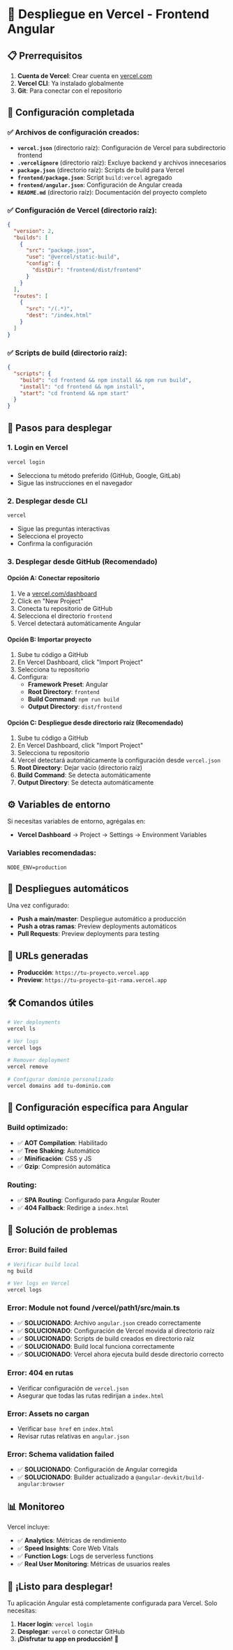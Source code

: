 # 🚀 Despliegue en Vercel - Frontend Angular

## 📋 Prerrequisitos

1. **Cuenta de Vercel**: Crear cuenta en [vercel.com](https://vercel.com)
2. **Vercel CLI**: Ya instalado globalmente
3. **Git**: Para conectar con el repositorio

## 🔧 Configuración completada

### ✅ Archivos de configuración creados:

- **`vercel.json`** (directorio raíz): Configuración de Vercel para subdirectorio frontend
- **`.vercelignore`** (directorio raíz): Excluye backend y archivos innecesarios
- **`package.json`** (directorio raíz): Scripts de build para Vercel
- **`frontend/package.json`**: Script `build:vercel` agregado
- **`frontend/angular.json`**: Configuración de Angular creada
- **`README.md`** (directorio raíz): Documentación del proyecto completo

### ✅ Configuración de Vercel (directorio raíz):

```json
{
  "version": 2,
  "builds": [
    {
      "src": "package.json",
      "use": "@vercel/static-build",
      "config": {
        "distDir": "frontend/dist/frontend"
      }
    }
  ],
  "routes": [
    {
      "src": "/(.*)",
      "dest": "/index.html"
    }
  ]
}
```

### ✅ Scripts de build (directorio raíz):

```json
{
  "scripts": {
    "build": "cd frontend && npm install && npm run build",
    "install": "cd frontend && npm install",
    "start": "cd frontend && npm start"
  }
}
```

## 🚀 Pasos para desplegar

### 1. **Login en Vercel**
```bash
vercel login
```
- Selecciona tu método preferido (GitHub, Google, GitLab)
- Sigue las instrucciones en el navegador

### 2. **Desplegar desde CLI**
```bash
vercel
```
- Sigue las preguntas interactivas
- Selecciona el proyecto
- Confirma la configuración

### 3. **Desplegar desde GitHub (Recomendado)**

#### Opción A: Conectar repositorio
1. Ve a [vercel.com/dashboard](https://vercel.com/dashboard)
2. Click en "New Project"
3. Conecta tu repositorio de GitHub
4. Selecciona el directorio `frontend`
5. Vercel detectará automáticamente Angular

#### Opción B: Importar proyecto
1. Sube tu código a GitHub
2. En Vercel Dashboard, click "Import Project"
3. Selecciona tu repositorio
4. Configura:
   - **Framework Preset**: Angular
   - **Root Directory**: `frontend`
   - **Build Command**: `npm run build`
   - **Output Directory**: `dist/frontend`

#### Opción C: Despliegue desde directorio raíz (Recomendado)
1. Sube tu código a GitHub
2. En Vercel Dashboard, click "Import Project"
3. Selecciona tu repositorio
4. Vercel detectará automáticamente la configuración desde `vercel.json`
5. **Root Directory**: Dejar vacío (directorio raíz)
6. **Build Command**: Se detecta automáticamente
7. **Output Directory**: Se detecta automáticamente

## ⚙️ Variables de entorno

Si necesitas variables de entorno, agrégalas en:
- **Vercel Dashboard** → Project → Settings → Environment Variables

### Variables recomendadas:
```
NODE_ENV=production
```

## 🔄 Despliegues automáticos

Una vez configurado:
- **Push a main/master**: Despliegue automático a producción
- **Push a otras ramas**: Preview deployments automáticos
- **Pull Requests**: Preview deployments para testing

## 📱 URLs generadas

- **Producción**: `https://tu-proyecto.vercel.app`
- **Preview**: `https://tu-proyecto-git-rama.vercel.app`

## 🛠️ Comandos útiles

```bash
# Ver deployments
vercel ls

# Ver logs
vercel logs

# Remover deployment
vercel remove

# Configurar dominio personalizado
vercel domains add tu-dominio.com
```

## 🎯 Configuración específica para Angular

### Build optimizado:
- ✅ **AOT Compilation**: Habilitado
- ✅ **Tree Shaking**: Automático
- ✅ **Minificación**: CSS y JS
- ✅ **Gzip**: Compresión automática

### Routing:
- ✅ **SPA Routing**: Configurado para Angular Router
- ✅ **404 Fallback**: Redirige a `index.html`

## 🚨 Solución de problemas

### Error: Build failed
```bash
# Verificar build local
ng build

# Ver logs en Vercel
vercel logs
```

### Error: Module not found /vercel/path1/src/main.ts
- ✅ **SOLUCIONADO**: Archivo `angular.json` creado correctamente
- ✅ **SOLUCIONADO**: Configuración de Vercel movida al directorio raíz
- ✅ **SOLUCIONADO**: Scripts de build creados en directorio raíz
- ✅ **SOLUCIONADO**: Build local funciona correctamente
- ✅ **SOLUCIONADO**: Vercel ahora ejecuta build desde directorio correcto

### Error: 404 en rutas
- Verificar configuración de `vercel.json`
- Asegurar que todas las rutas redirijan a `index.html`

### Error: Assets no cargan
- Verificar `base href` en `index.html`
- Revisar rutas relativas en `angular.json`

### Error: Schema validation failed
- ✅ **SOLUCIONADO**: Configuración de Angular corregida
- ✅ **SOLUCIONADO**: Builder actualizado a `@angular-devkit/build-angular:browser`

## 📊 Monitoreo

Vercel incluye:
- ✅ **Analytics**: Métricas de rendimiento
- ✅ **Speed Insights**: Core Web Vitals
- ✅ **Function Logs**: Logs de serverless functions
- ✅ **Real User Monitoring**: Métricas de usuarios reales

## 🎉 ¡Listo para desplegar!

Tu aplicación Angular está completamente configurada para Vercel. Solo necesitas:

1. **Hacer login**: `vercel login`
2. **Desplegar**: `vercel` o conectar GitHub
3. **¡Disfrutar tu app en producción!** 🚀
